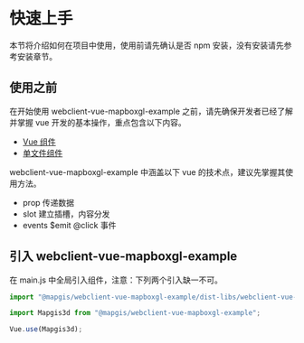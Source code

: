 # 快速上手

本节将介绍如何在项目中使用，使用前请先确认是否 npm 安装，没有安装请先参考安装章节。

## 使用之前

在开始使用 webclient-vue-mapboxgl-example 之前，请先确保开发者已经了解并掌握 vue 开发的基本操作，重点包含以下内容。

- [Vue 组件](https://cn.vuejs.org/v2/guide/components.html)
- [单文件组件](https://cn.vuejs.org/v2/guide/single-file-components.html)

webclient-vue-mapboxgl-example 中涵盖以下 vue 的技术点，建议先掌握其使用方法。

- prop 传递数据
- slot 建立插槽，内容分发
- events \$emit @click 事件

## 引入 webclient-vue-mapboxgl-example

在 main.js 中全局引入组件，注意：下列两个引入缺一不可。

```js
import "@mapgis/webclient-vue-mapboxgl-example/dist-libs/webclient-vue-mapboxgl-example.css";

import Mapgis3d from "@mapgis/webclient-vue-mapboxgl-example";

Vue.use(Mapgis3d);
```
